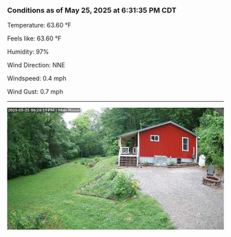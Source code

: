### Conditions as of May 25, 2025 at 6:31:35 PM CDT 

Temperature: 63.60 &deg;F

Feels like: 63.60 &deg;F

Humidity: 97%

Wind Direction: NNE

Windspeed: 0.4 mph

Wind Gust: 0.7 mph

---

<img src="./images/latest.jpeg"/>

